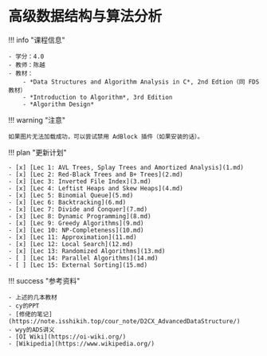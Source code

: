 # 高级数据结构与算法分析

!!! info "课程信息"

    - 学分：4.0
    - 教师：陈越
    - 教材：
        - *Data Structures and Algorithm Analysis in C*, 2nd Edtion（同 FDS 教材）
        - *Introduction to Algorithm*, 3rd Edition
        - *Algorithm Design*

!!! warning "注意"

    如果图片无法加载成功，可以尝试禁用 AdBlock 插件（如果安装的话）。

!!! plan "更新计划"

    - [x] [Lec 1: AVL Trees, Splay Trees and Amortized Analysis](1.md)
    - [x] [Lec 2: Red-Black Trees and B+ Trees](2.md) 
    - [x] [Lec 3: Inverted File Index](3.md) 
    - [x] [Lec 4: Leftist Heaps and Skew Heaps](4.md)
    - [x] [Lec 5: Binomial Queue](5.md)
    - [x] [Lec 6: Backtracking](6.md)
    - [x] [Lec 7: Divide and Conquer](7.md)
    - [x] [Lec 8: Dynamic Programming](8.md)
    - [x] [Lec 9: Greedy Algorithms](9.md)
    - [x] [Lec 10: NP-Completeness](10.md)
    - [x] [Lec 11: Approximation](11.md)
    - [x] [Lec 12: Local Search](12.md)
    - [x] [Lec 13: Randomized Algorithms](13.md)
    - [ ] [Lec 14: Parallel Algorithms](14.md)
    - [ ] [Lec 15: External Sorting](15.md)

!!! success "参考资料"

    - 上述的几本教材
    - cy的PPT
    - [修佬的笔记](https://note.isshikih.top/cour_note/D2CX_AdvancedDataStructure/)
    - wyy的ADS讲义
    - [OI Wiki](https://oi-wiki.org/)
    - [Wikipedia](https://www.wikipedia.org/)